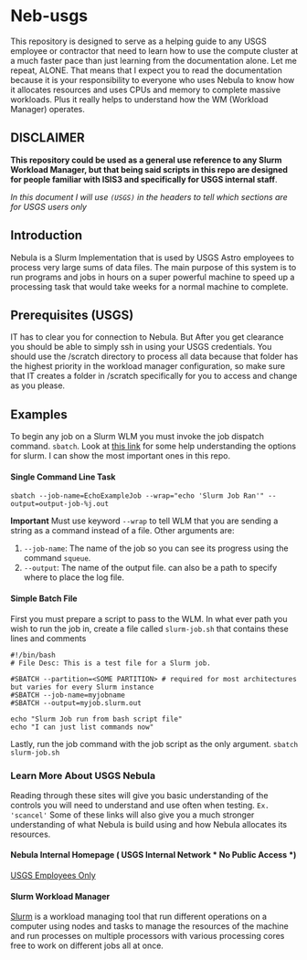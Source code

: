 # Neb-usgs
This repository is designed to serve as a helping guide to any USGS employee or contractor that need to learn how to use the compute cluster at a much faster pace than just learning from the documentation alone. Let me repeat, ALONE. That means that I expect you to read the documentation because it is your responsibility to everyone who uses Nebula to know how it allocates resources and uses CPUs and memory to complete massive workloads. Plus it really helps to understand how the WM (Workload Manager) operates.

## DISCLAIMER
**This repository could be used as a general use reference to any Slurm Workload Manager, but that being said scripts in this repo are designed for people familiar with ISIS3 and specifically for USGS internal staff**.

*In this document I will use `(USGS)` in the headers to tell which sections are for USGS users only*

## Introduction
Nebula is a Slurm Implementation that is used by USGS Astro employees to process very large sums of data files.
The main purpose of this system is to run programs and jobs in hours on a super powerful machine to speed up a
processing task that would take weeks for a normal machine to complete.

## Prerequisites (USGS)
IT has to clear you for connection to Nebula. But After you get clearance you should be able to simply ssh in using your USGS credentials.
You should use the /scratch directory to process all data because that folder has the highest priority in the workload manager configuration,
so make sure that IT creates a folder in /scratch specifically for you to access and change as you please.

## Examples
To begin any job on a Slurm WLM you must invoke the job dispatch command. `sbatch`. Look at [this link](https://slurm.schedmd.com/sbatch.html#lbAG) for some help understanding the options for slurm. I can show the most important ones in this repo.

#### Single Command Line Task
`sbatch --job-name=EchoExampleJob --wrap="echo 'Slurm Job Ran'" --output=output-job-%j.out`

**Important** Must use keyword `--wrap` to tell WLM that you are sending a string as a command instead of a file.
Other arguments are:
1.  `--job-name`: The name of the job so you can see its progress using the command `squeue`.
2. `--output`: The name of the output file. can also be a path to specify where to place the log file.

#### Simple Batch File
First you must prepare a script to pass to the WLM.
In what ever path you wish to run the job in, create a file called `slurm-job.sh` that contains these lines and comments

```
#!/bin/bash
# File Desc: This is a test file for a Slurm job.

#SBATCH --partition=<SOME PARTITION> # required for most architectures but varies for every Slurm instance
#SBATCH --job-name=myjobname
#SBATCH --output=myjob.slurm.out

echo "Slurm Job run from bash script file"
echo "I can just list commands now"
```

Lastly, run the job command with the job script as the only argument.
`sbatch slurm-job.sh`

### Learn More About USGS Nebula
Reading through these sites will give you basic understanding of the controls you will need to understand and use often when testing. `Ex. 'scancel'` Some of these links will also give you a much stronger understanding of what Nebula is build using and how Nebula allocates its resources.

#### Nebula Internal Homepage ( USGS Internal Network * No Public Access *)
[USGS Employees Only](http://nebula.wr.usgs.gov/#nebula-info)

#### Slurm Workload Manager
[Slurm](https://slurm.schedmd.com/quickstart.html) is a workload managing tool that run different operations on a computer using nodes and tasks to manage the resources of the machine and run processes on multiple processors with various processing cores free to work on different jobs all at once.